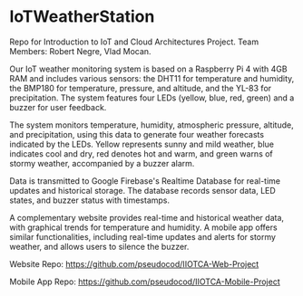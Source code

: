 # IoTWeatherStation

Repo for Introduction to IoT and Cloud Architectures Project.
Team Members: Robert Negre, Vlad Mocan. 


Our IoT weather monitoring system is based on a Raspberry Pi 4 with 4GB RAM and includes various sensors: the DHT11 for temperature and humidity, the BMP180 for temperature, pressure, and altitude, and the YL-83 for precipitation. The system features four LEDs (yellow, blue, red, green) and a buzzer for user feedback.

The system monitors temperature, humidity, atmospheric pressure, altitude, and precipitation, using this data to generate four weather forecasts indicated by the LEDs. Yellow represents sunny and mild weather, blue indicates cool and dry, red denotes hot and warm, and green warns of stormy weather, accompanied by a buzzer alarm.

Data is transmitted to Google Firebase's Realtime Database for real-time updates and historical storage. The database records sensor data, LED states, and buzzer status with timestamps.

A complementary website provides real-time and historical weather data, with graphical trends for temperature and humidity. A mobile app offers similar functionalities, including real-time updates and alerts for stormy weather, and allows users to silence the buzzer.

Website Repo: https://github.com/pseudocod/IIOTCA-Web-Project

Mobile App Repo: https://github.com/pseudocod/IIOTCA-Mobile-Project
